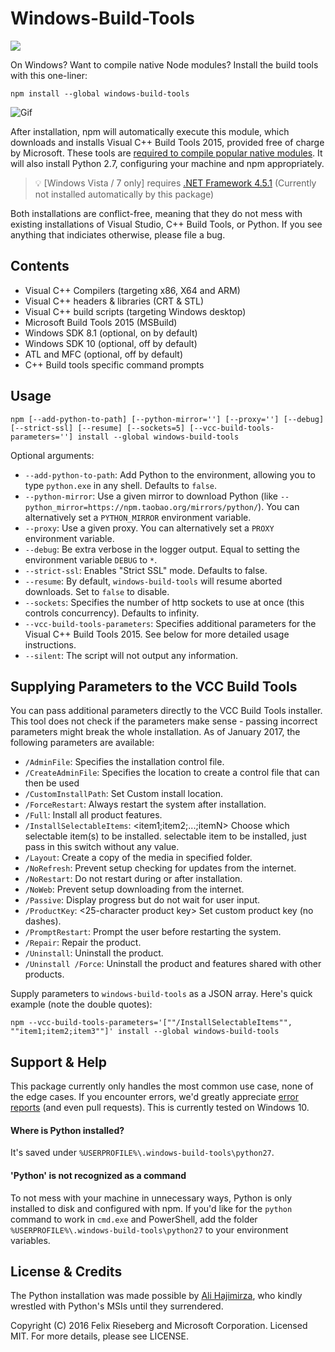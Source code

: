 # Windows-Build-Tools
<a href="https://ci.appveyor.com/project/felixrieseberg/windows-build-tools"><img src="https://ci.appveyor.com/api/projects/status/gpna6y54wnfp07xr?svg=true" /></a>

On Windows? Want to compile native Node modules? Install the build tools with this one-liner:

```
npm install --global windows-build-tools
```

![Gif](https://cloud.githubusercontent.com/assets/1426799/15993939/2bbb470a-30aa-11e6-9cde-94c39b3f35cb.gif)

After installation, npm will automatically execute this module, which downloads and installs Visual C++ Build Tools 2015, provided free of charge by Microsoft. These tools are [required to compile popular native modules](https://github.com/nodejs/node-gyp). It will also install Python 2.7, configuring your machine and npm appropriately.

 > :bulb: [Windows Vista / 7 only] requires [.NET Framework 4.5.1](http://www.microsoft.com/en-us/download/details.aspx?id=40773) (Currently not installed automatically by this package)

Both installations are conflict-free, meaning that they do not mess with existing installations of Visual Studio, C++ Build Tools, or Python. If you see anything that indiciates otherwise, please file a bug.

## Contents

 - Visual C++ Compilers (targeting x86, X64 and ARM)
 - Visual C++ headers & libraries (CRT & STL)
 - Visual C++ build scripts (targeting Windows desktop)
 - Microsoft Build Tools 2015 (MSBuild)
 - Windows SDK 8.1 (optional, on by default)
 - Windows SDK 10 (optional, off by default)
 - ATL and MFC (optional, off by default)
 - C++ Build tools specific command prompts

## Usage

```
npm [--add-python-to-path] [--python-mirror=''] [--proxy=''] [--debug] [--strict-ssl] [--resume] [--sockets=5] [--vcc-build-tools-parameters=''] install --global windows-build-tools
```

Optional arguments:
 - `--add-python-to-path`: Add Python to the environment, allowing you to type `python.exe` in any shell. Defaults to `false`.
 - `--python-mirror`: Use a given mirror to download Python (like `--python_mirror=https://npm.taobao.org/mirrors/python/`). You can alternatively set a `PYTHON_MIRROR` environment variable.
 - `--proxy`: Use a given proxy. You can alternatively set a `PROXY` environment variable.
 - `--debug`: Be extra verbose in the logger output. Equal to setting the environment variable `DEBUG` to `*`.
 - `--strict-ssl`: Enables "Strict SSL" mode. Defaults to false.
 - `--resume`: By default, `windows-build-tools` will resume aborted downloads. Set to `false` to disable.
 - `--sockets`: Specifies the number of http sockets to use at once (this controls concurrency). Defaults to infinity.
 - `--vcc-build-tools-parameters`: Specifies additional parameters for the Visual C++ Build Tools 2015. See below for more detailed usage instructions.
 - `--silent`: The script will not output any information.

## Supplying Parameters to the VCC Build Tools
You can pass additional parameters directly to the VCC Build Tools installer. This tool does not check if the parameters make sense - passing incorrect parameters might break the whole installation. As of January 2017, the following parameters are available:

 - `/AdminFile`: <filename> Specifies the installation control file.
 - `/CreateAdminFile`: <filename> Specifies the location to create a control file that can then be used
 - `/CustomInstallPath`: <path> Set Custom install location.
 - `/ForceRestart`: Always restart the system after installation.
 - `/Full`: Install all product features.
 - `/InstallSelectableItems`: <item1;item2;...;itemN> Choose which selectable item(s) to be installed.
selectable item to be installed, just pass in this switch without any value.
 - `/Layout`: Create a copy of the media in specified folder.
 - `/NoRefresh`: Prevent setup checking for updates from the internet.
 - `/NoRestart`: Do not restart during or after installation.
 - `/NoWeb`: Prevent setup downloading from the internet.
 - `/Passive`: Display progress but do not wait for user input.
 - `/ProductKey`: <25-character product key> Set custom product key (no dashes).
 - `/PromptRestart`: Prompt the user before restarting the system.
 - `/Repair`: Repair the product.
 - `/Uninstall`: Uninstall the product.
 - `/Uninstall /Force`: Uninstall the product and features shared with other products.

 Supply parameters to `windows-build-tools` as a JSON array. Here's quick example (note the double quotes):

 ```
 npm --vcc-build-tools-parameters='[""/InstallSelectableItems"", ""item1;item2;item3""]' install --global windows-build-tools
 ```

## Support & Help

This package currently only handles the most common use case, none of the edge cases. If you encounter errors, we'd greatly appreciate [error reports](https://github.com/felixrieseberg/windows-build-tools) (and even pull requests). This is currently tested on Windows 10.

#### Where is Python installed?
It's saved under `%USERPROFILE%\.windows-build-tools\python27`.

#### 'Python' is not recognized as a command
To not mess with your machine in unnecessary ways, Python is only installed to disk and configured with npm. If you'd like for the `python` command to work in `cmd.exe` and PowerShell, add the folder `%USERPROFILE%\.windows-build-tools\python27` to your environment variables.

## License & Credits

The Python installation was made possible by [Ali Hajimirza](https://github.com/A92hm), who kindly wrestled with Python's MSIs until they surrendered.

Copyright (C) 2016 Felix Rieseberg and Microsoft Corporation. Licensed MIT. For more details, please see LICENSE.
